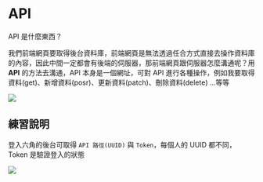 # API

API 是什麼東西？

我們前端網頁要取得後台資料庫，前端網頁是無法透過任合方式直接去操作資料庫的內容，因此中間一定都會有後端的伺服器，那前端網頁跟伺服器怎麼溝通呢？用 **API** 的方法去溝通，API 本身是一個網址，可對 API 進行各種操作，例如我要取得資料(get)、新增資料(posr)、更新資料(patch)、刪除資料(delete) ...等等

<img src="/js-vue-press/image/api_1.png" />

## 練習說明

登入六角的後台可取得 `API 路徑(UUID)` 與 `Token`，每個人的 UUID 都不同，Token 是驗證登入的狀態

<img src="/js-vue-press/image/api_2.png" />
